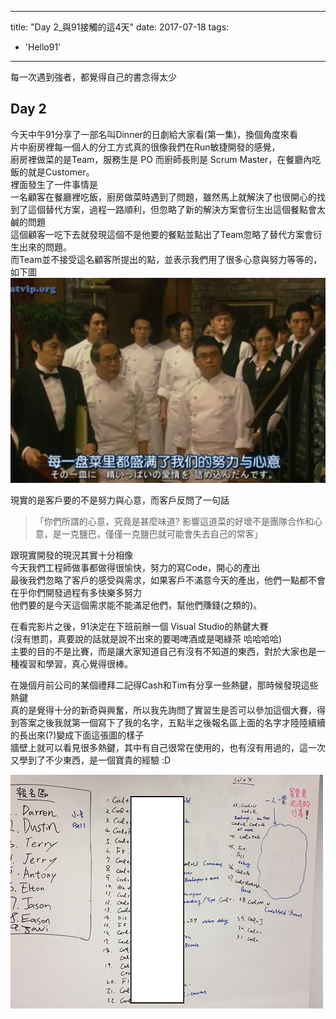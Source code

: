 
---
title: "Day 2_與91接觸的這4天"
date: 2017-07-18
tags: 
  - 'Hello91'
---

每一次遇到強者，都覺得自己的書念得太少

Day 2
-----

今天中午91分享了一部名叫Dinner的日劇給大家看(第一集)，換個角度來看  
片中廚房裡每一個人的分工方式真的很像我們在Run敏捷開發的感覺，  
廚房裡做菜的是Team，服務生是 PO 而廚師長則是 Scrum Master，在餐廳內吃飯的就是Customer。  
裡面發生了一件事情是  
一名顧客在餐廳裡吃飯，廚房做菜時遇到了問題，雖然馬上就解決了也很開心的找到了這個替代方案，過程一路順利，但忽略了新的解決方案會衍生出這個餐點會太鹹的問題  
這個顧客一吃下去就發現這個不是他要的餐點並點出了Team忽略了替代方案會衍生出來的問題。  
而Team並不接受這名顧客所提出的點，並表示我們用了很多心意與努力等等的，如下圖  
![](/img/2017-231255/1500391983_98126.png)

現實的是客戶要的不是努力與心意，而客戶反問了一句話

> 「你們所謂的心意，究竟是甚麼味道? 影響這道菜的好壞不是團隊合作和心意，是一克鹽巴，僅僅一克鹽巴就可能會失去自己的常客」

跟現實開發的現況其實十分相像  
今天我們工程師做事都做得很愉快，努力的寫Code，開心的產出  
最後我們忽略了客戶的感受與需求，如果客戶不滿意今天的產出，他們一點都不會在乎你們開發過程有多快樂多努力  
他們要的是今天這個需求能不能滿足他們，幫他們賺錢(之類的)。

在看完影片之後，91決定在下班前辦一個 Visual Studio的熱鍵大賽  
(沒有懲罰，真要說的話就是說不出來的要喝啤酒或是喝綠茶 哈哈哈哈)  
主要的目的不是比賽，而是讓大家知道自己有沒有不知道的東西，對於大家也是一種複習和學習，真心覺得很棒。

在幾個月前公司的某個禮拜二記得Cash和Tim有分享一些熱鍵，那時候發現這些熱鍵  
真的是覺得十分的新奇與興奮，所以我先詢問了實習生是否可以參加這個大賽，得到答案之後我就第一個寫下了我的名字，五點半之後報名區上面的名字才陸陸續續的長出來(?)變成下面這張圖的樣子  
牆壁上就可以看見很多熱鍵，其中有自己很常在使用的，也有沒有用過的，這一次又學到了不少東西，是一個寶貴的經驗 :D  
  
![](/img/2017-231255/1500693610_13777.png)